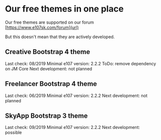 # Our free themes in one place
Our free themes are supported on our forum [https://www.e107sk.com/forum](url)

But this doesn't mean that they are actively developed.

## Creative Bootstrap 4 theme

Last check: 08/2019 
Minimal e107 version: 2.2.2
ToDo: remove dependency on JM Core 
Next development: not planned


## Freelancer Bootstrap 4 theme

Last check: 06/2019 
Minimal e107 version: 2.2.2
Next development: not planned

## SkyApp Bootstrap 3 theme

Last check: 09/2019 
Minimal e107 version: 2.2.2
Next development: possible








